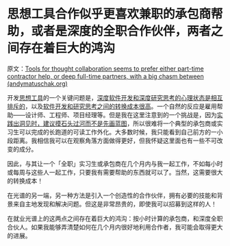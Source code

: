 # 思想工具合作似乎更喜欢兼职的承包商帮助，或者是深度的全职合作伙伴，两者之间存在着巨大的鸿沟

原文：[Tools for thought collaboration seems to prefer either part-time contractor help, or deep full-time partners, with a big chasm between (andymatuschak.org)](https://notes.andymatuschak.org/z2X4gqapT9PWVYmSZ2iq4TFAVU5pgPszRKxz)

开发[思想工具](https://notes.andymatuschak.org/z5YhNc8HVKxjg9a3h3SeCyKqnNDFgiY6WGrM)的一个关键问题是，[深度软件开发和深度研究思考的心理状态是相互排斥的](https://notes.andymatuschak.org/zQCSSBGrBJazfq3tuJehkf81MsYj6du38Dof)，以及[软件开发和研究思考之间的转换成本很高](https://notes.andymatuschak.org/z78pmtn8LMt6npZyHciSjVZJdp3u7sin61PzG)。一个自然的反应是雇用帮助——设计师、工程师、项目经理等。但是我在这里注意到的一个挑战是，因为[实践出洞见时，建议摸石头过河而不是先画蓝图](https://notes.andymatuschak.org/z7Ldzn94FibghJBEG9hAebu8LMNV7NVBFvsfg)，所以很难将一个典型的承包商或实习生可以完成的长跑道的可读工作外化。大多数时候，我只能看到自己前方的一小段距离。我相信我可以在观察角落方面做得更好，但我怀疑这里面也有一些不可改变的成分。

因此，与其让一个「全职」实习生或承包商在几个月内与我一起工作，不如每小时或每周与这些人一起工作，只要我有需要帮助的东西就可以了。当然，这需要很大的转换成本！

在光谱的另一端，另一种方法是引入一个创造性的合作伙伴，拥有必要的技能和背景来自主地发现和解决问题。但这是非常昂贵的，即使我可以招募到这样的人！

在就业光谱上的这两点之间存在着巨大的鸿沟：按小时计算的承包商，和深度全职合伙人。如果我能够弄清楚如何在几个月内很好地利用合作者，我可能会取得更大的进展。